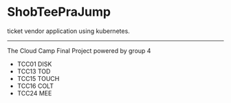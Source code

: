 <h1>ShobTeePraJump</h1>

ticket vendor application using kubernetes.

---

The Cloud Camp Final Project powered by group 4
- TCC01 DISK
- TCC13 TOD
- TCC15 TOUCH
- TCC16 COLT
- TCC24 MEE
